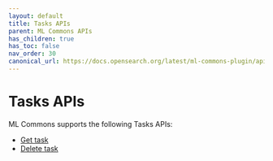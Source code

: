 ```yaml
---
layout: default
title: Tasks APIs
parent: ML Commons APIs
has_children: true
has_toc: false
nav_order: 30
canonical_url: https://docs.opensearch.org/latest/ml-commons-plugin/api/tasks-apis/index/
---
```


# Tasks APIs

ML Commons supports the following Tasks APIs:

- [Get task]({{site.url}}{{site.baseurl}}/ml-commons-plugin/api/tasks-apis/get-task/)
- [Delete task]({{site.url}}{{site.baseurl}}/ml-commons-plugin/api/tasks-apis/delete-task/)
